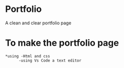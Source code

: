# Portfolio

A clean and clear portfolio page

# To make the portfolio page

    *using -Html and css
          -using Vs Code a text editor
